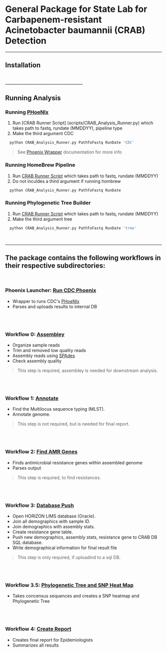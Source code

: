 
# General Package for State Lab for Carbapenem-resistant Acinetobacter baumannii (CRAB) Detection
_______________________________________

## Installation

<br />
_______________________________________

## Running Analysis

### Running [PHoeNIx](https://github.com/CDCgov/phoenix)
  1. Run [CRAB Runner Script] (scripts/CRAB_Analysis_Runner.py) which takes path to fastq, rundate (MMDDYY), pipeline type
  2. Make the third argument CDC

```python 
  python CRAB_Analysis_Runner.py PathToFastq RunDate 'CDC'
```
 
 > See [Phoenix Wrapper](docs/WF_Phoenix.md) documentation for more info

### Running HomeBrew Pipeline
  1. Run [CRAB Runner Script](scripts/CRAB_Analysis_Runner.py) which takes path to fastq, rundate (MMDDYY)
  2. Do not inculdes a third argument if running hombrew

```python 
  python CRAB_Analysis_Runner.py PathToFastq RunDate
```

### Running Phylogenetic Tree Builder
  1. Run [CRAB Runner Script](scripts/CRAB_Analysis_Runner.py) which takes path to fastq, rundate (MMDDYY)
  2. Make the third argument tree

```python 
  python CRAB_Analysis_Runner.py PathToFastq RunDate 'tree'
```

<br />


_______________________________________

## The package contains the following workflows in their respective subdirectories:

<br />

### **Phoenix Launcher:** [Run CDC Phoenix](docs/WF_Phoenix.md)
 - Wrapper to runs CDC's [PHoeNIx](https://github.com/CDCgov/phoenix)
 - Parses and uploads results to internal DB  

<br />
<br />

### **Workflow 0:** [Assembley](docs/WF_0_Assembler.md)
 - Organize sample reads
 - Trim and removed low quality reads
 - Assembly reads using [SPAdes](https://github.com/ablab/spades)
 - Check assembly quality  

  > This step is required, assembley is needed for downstream analysis.<br>

<br />
<br />

### **Workflow 1:** [Annotate](docs/WF_1_Annotate.md)
 - Find the Multilocus sequence typing (MLST).
 - Annotate genome.  

  > This step is not required, but is needed for final report.<br>

<br />
<br />

### **Workflow 2:** [Find AMR Genes](docs/WF_2_FindAMR.md)
 - Finds antimicrobial resistance genes within assembled genome
 - Parses output

  > This step is required, to find resistances.
  
<br />
<br />

### **Workflow 3:** [Database Push](docs/WF_3_DB.md)
 - Open HORIZON LIMS database (Oracle).
 - Join all demographics with sample ID.
 - Join demographics with assembly stats.
 - Create resistance gene table.
 - Push new demographics, assembly stats, resistance gene to CRAB DB SQL database.
 - Write demographical information for final result file

  > This step is only required, if uploadind to a sql DB.
 
<br />
<br />

### **Workflow 3.5:** [Phylogenetic Tree and SNP Heat Map](docs/WF_3_5_SNP_Phylo.md)
 - Takes concensus sequences and creates a SNP heatmap and Phylogenetic Tree
 
<br />
<br />

### **Workflow 4:** [Create Report](docs/WF_4_final_report.md)
 - Creates final report for Epidemiologists
 - Summarizes all results
  
<br />
<br />



